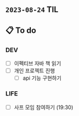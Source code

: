 ## `2023-08-24` TIL

## 📋 To do

### DEV
- [ ] 이펙티브 자바 책 읽기
- [ ] 개인 프로젝트 진행
    - [ ] api 기능 구현하기

### LIFE
- [ ] 사프 모임 참여하기 (19:30)